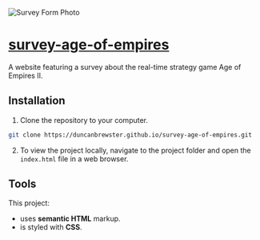 ![Survey Form Photo](https://user-images.githubusercontent.com/87501964/132594046-15f9a2df-832c-4689-9154-6d703be738bc.PNG)
# [survey-age-of-empires](https://duncanbrewster.github.io/survey-age-of-empires/)
A website featuring a survey about the real-time strategy game Age of Empires II.


## Installation

1. Clone the repository to your computer.

```bash
git clone https://duncanbrewster.github.io/survey-age-of-empires.git
```

2. To view the project locally, navigate to the project folder and open the `index.html` file in a web browser.

## Tools

This project:

* uses **semantic HTML** markup.
* is styled with **CSS**.
